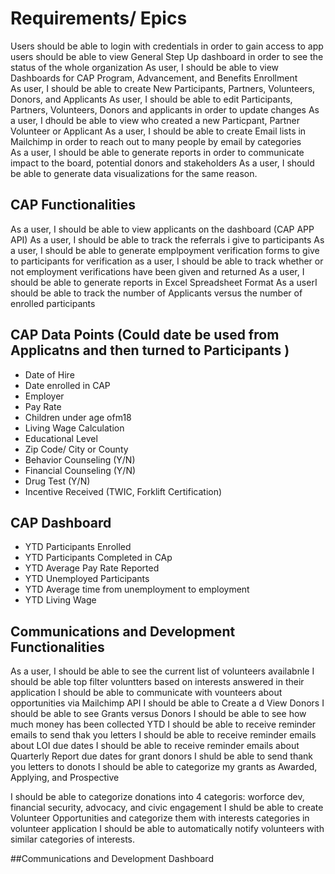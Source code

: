 # Requirements/ Epics 

Users should be able to login with credentials in order to gain access to app 
users should be able to view General Step Up dashboard in order to see the status of the whole organization
As user, I should be able to view Dashboards for CAP Program, Advancement, and Benefits Enrollment 	
As user, I should be able to create New Participants, Partners, Volunteers, Donors, and Applicants 
As user, I should be able to edit Participants, Partners, Volunteers, Donors and applicants in order to update changes 
As a user, I dhould be able to view who created a new Particpant, Partner Volunteer or Applicant 
As a user, I should be able to create Email lists in Mailchimp in order to reach out to many people by email by categories  
As a user, I should be able to generate reports in order to communicate impact to the board, potential donors and stakeholders 
As a user, I should be able to generate data visualizations for the same reason.  

## CAP Functionalities
As a user, I should be able to view applicants on the dashboard (CAP APP API) 
As a user, I should be able to track the referrals i give to participants 
As a user, I should be able to generate emplpoyment verification forms to give to participants for verification
as a user, I should be able to track whether or not employment verifications have been given and returned 
As a user, I should be able to generate reports in Excel Spreadsheet Format 
As a userI should be able to track the number of Applicants versus the number of enrolled participants 

## CAP Data Points (Could date be used from Applicatns and then turned to Participants )
- Date of Hire
- Date enrolled in CAP 
- Employer 
- Pay Rate 
- Children under age ofm18 
- Living Wage Calculation 
- Educational Level 
- Zip Code/ City or County 
- Behavior Counseling (Y/N)
- Financial Counseling (Y/N)
- Drug Test (Y/N)
- Incentive Received (TWIC, Forklift    Certification)


## CAP Dashboard 
- YTD Participants Enrolled 
- YTD Participants Completed in CAp 
- YTD Average Pay Rate Reported 
- YTD Unemployed Participants 
- YTD Average time from unemployment to employment 
- YTD Living Wage 


## Communications and Development Functionalities
As a user, I should be able to see the current list of volunteers availabnle 
I should be able top filter voluntters based on interests answered in their application 
I should be able to communicate with vounteers about opportunities via Mailchimp API 
I should be able to Create a d View Donors 
I should be able to see Grants versus Donors 
I should be able to see how much money has been collected YTD 
I should be able to receive reminder emails to send thak you letters
I should be able to receive reminder emails about LOI due dates 
I should be able to receive reminder emails about Quarterly Report due dates for grant donors 
I shuld be able to send thank you letters to donots 
I should be able to categorize my grants as Awarded, Applying, and Prospective

I should be able to categorize donations into 4 categoris: worforce dev, financial security, advocacy, and civic engagement 
 I shuld be able to create Volunteer Opportunities and categorize them with interests categories in volunteer application
 I should be able to automatically notify volunteers with similar categories of interests.



##Communications and Development Dashboard 



